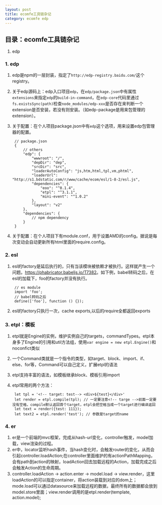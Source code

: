 ```yaml
---
layout: post
title: ecomfe工具链杂记
category: ecomfe edp
---
```


## 目录：ecomfe工具链杂记
1. edp

<!-- more -->

### 1. edp
1. edp是npm的一层封装，指定了`http://edp-registry.baidu.com/`这个registry。
2. 关于edp源码上：edp入口项目`edp`，在`edp/package.json`中有属性`extensions`来指定`edp`的`build-in-command`，在`edp-core`代码里通过`fs.existsSync(path)`检查`node_modules/edp-xxx`是否存在来判断一个extension是否安装，若没有则安装。（如edp-package是用来包管理的extension）。
3. 关于配置：在个人项目package.json中有`edp`这个选项，用来设置edp包管理器的配置。

		// package.json
		{
		    // others
		    "edp": {
		        "wwwroot": "/",
		        "depDir": "dep",
		        "srcDir": "src",
		        "loaderAutoConfig": "js,htm,html,tpl,vm,phtml",
		        "loaderUrl": "http://s1.bdstatic.com/r/www/cache/ecom/esl/1-8-2/esl.js",
		        "dependencies": {
		            "eoo": "^0.1.4",
		            "etpl": "^3.1.1",
		            "mini-event": "^1.0.2"
		        },
		        "layout": "v2"
		    },
		    "dependencies": {
		    	// npm dependency
		    }
		}


4. 关于配置：在个人项目下有module.conf，用于设置AMD的config。据说是每次变动会自动更新所有html里面的require.config。


### 2. esl
1. esl的factory是延后执行的，只有当该模块被依赖才被执行。这样就产生一个问题。<https://phabricator.babeljs.io/T7382>。如下例，babel转码之后，在esl的加载下，foo的factory并没有执行。

		// es module
		import 'foo';
		// babel转码之后
		define(['foo'], function () {});

2. esl的factory只执行一次，cache exports,以后的require全都返回exports

### 3. etpl：模板
1. etpl就是Engine的实例，维护实例自己的targets，commandTypes。etpl本身多了Engine的引用和util方法组，使用`var engine = new etpl.Engine()`和noconfict类似
2. 一个Command类就是一个指令的类型，如target、block、import、if、else、for等，Command可以自己定义，扩展etpl的语法
3. etpl支持丰富的语法，如模板继承block、模板引用import
4. etpl常用的两个方法：

		let tpl = '<!-- target: test--> <div>${test}</div>'
		let render = etpl.compile(tpl); // 一定要注意<!-- targe -->前面一定要没有空格，compile默认返回首个target，etpl会把空格当成一个target进行编译返回
		let text = render({test: 111});
		let text2 = etpl.render('test'); // 参数是target的name

### 4. er
1. er是一个前端的mvc框架，完成从hash-url变化，controller触发，model加载，view渲染的过程。
2. er中，locator监听hash事件，当hash变化时，会触发router的变化，从而会引起controller.loadAction;在controller里面维护的有actionPathMapping，会有path到action的映射，loadAction回去加载远程的Action，加载完成之后会触发Action的生命周期。
3. controller.loadAction -> action.enter -> model.load -> view.render，这里loadAction的可以指定container，将action装载到对应的dom上；mode.load可以通过datasource来加载远程的数据，最终所有的数据都会放到model.store里面；view.render调用的是etpl.render(template, action.model);
